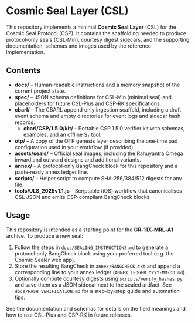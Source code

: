 # Cosmic Seal Layer (CSL)

This repository implements a minimal **Cosmic Seal Layer** (CSL) for the Cosmic Seal Protocol (CSP).  It contains the scaffolding needed to produce protocol‑only seals (CSL‑Min), courtesy digest sidecars, and the supporting documentation, schemas and images used by the reference implementation.

## Contents

* **docs/** – Human‑readable instructions and a memory snapshot of the current project state.
* **spec/** – JSON schema definitions for CSL‑Min (minimal seal) and placeholders for future CSL‑Plus and CSP‑RK specifications.
* **cbarl/** – The CBARL append‑only ingestion scaffold, including a draft event schema and empty directories for event logs and sidecar hash records.
  * **cbarl/CSP/1.5.0/kit/** – Portable CSP 1.5.0 verifier kit with schemas, examples, and an offline S₂ tool.
* **otp/** – A copy of the OTP genesis layer describing the one‑time pad configuration used in your workflow (if provided).
* **assets/seals/** – Official seal images, including the Rahuyantra Omega inward and outward designs and additional variants.
* **annex/** – A protocol‑only BangCheck block for this repository and a paste‑ready annex ledger line.
* **scripts/** – Helper script to compute SHA‑256/384/512 digests for any file.
* **tools/ULS_2025v1.1.js** – Scriptable (iOS) workflow that canonicalises CSL JSON and emits CSP-compliant BangCheck blocks.

## Usage

This repository is intended as a starting point for the **GR‑11X‑MRL‑A1** archive.  To produce a new seal:

1. Follow the steps in `docs/SEALING_INSTRUCTIONS.md` to generate a protocol‑only BangCheck block using your preferred tool (e.g. the Cosmic Sealer web app).
2. Store the resulting BangCheck in `annex/BANGCHECK.txt` and append a corresponding line to your annex ledger (`ANNEX_LEDGER_YYYY‑MM‑DD.md`).
3. Optionally compute courtesy digests using `scripts/verify_hashes.py` and save them as a JSON sidecar next to the sealed artifact. See `docs/HASH_VERIFICATION.md` for a step-by-step guide and automation tips.

See the documentation and schemas for details on the field meanings and how to use CSL‑Plus and CSP‑RK in future releases.